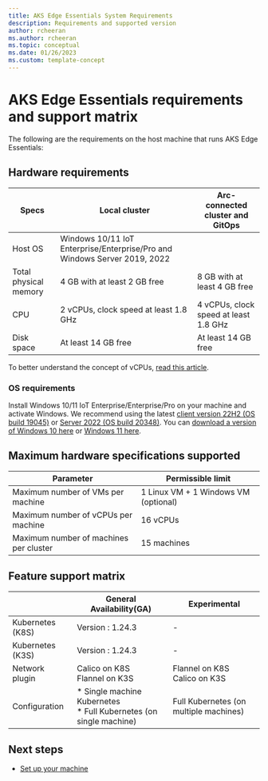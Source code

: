 ```yaml
---
title: AKS Edge Essentials System Requirements 
description: Requirements and supported version 
author: rcheeran
ms.author: rcheeran
ms.topic: conceptual
ms.date: 01/26/2023
ms.custom: template-concept
---
```


# AKS Edge Essentials requirements and support matrix

The following are the requirements on the host machine that runs AKS Edge Essentials:

## Hardware requirements

  | Specs | Local cluster | Arc-connected cluster and GitOps|
  | ---------- | --------- |--------- |
  | Host OS | Windows 10/11 IoT Enterprise/Enterprise/Pro and Windows Server 2019, 2022||
  | Total physical memory | 4 GB with at least 2 GB free | 8 GB with at least 4 GB free  |
  | CPU | 2 vCPUs, clock speed at least 1.8 GHz |4 vCPUs, clock speed at least 1.8 GHz|
  | Disk space | At least 14 GB free |At least 14 GB free |

To better understand the concept of vCPUs, [read this article](https://social.technet.microsoft.com/wiki/contents/articles/1234.hyper-v-concepts-vcpu-virtual-processor-q-a.aspx).

### OS requirements

Install Windows 10/11 IoT Enterprise/Enterprise/Pro on your machine and activate Windows. We recommend using the latest [client version 22H2 (OS build 19045)](/windows/release-health/release-information) or [Server 2022 (OS build 20348)](/windows/release-health/windows-server-release-info). You can [download a version of Windows 10 here](https://www.microsoft.com/software-download/windows10) or [Windows 11 here](https://www.microsoft.com/software-download/windows11).

## Maximum hardware specifications supported

| Parameter | Permissible limit |
  | ---------- | --------- |
  | Maximum number of VMs per machine  | 1 Linux VM + 1 Windows VM (optional) |
  | Maximum number of vCPUs per machine  | 16 vCPUs |
  | Maximum number of machines per cluster | 15 machines |

## Feature support matrix

||General Availability(GA)   |Experimental|
|------------|-----------|--------|
|Kubernetes (K8S)|Version : 1.24.3| - |
|Kubernetes (K3S)|Version : 1.24.3| - |
|Network plugin | Calico on K8S <br/> Flannel on K3S | Flannel on K8S <br/> Calico on K3S|
|Configuration| * Single machine Kubernetes<br/> * Full Kubernetes (on single machine)|Full Kubernetes (on multiple machines)

## Next steps

- [Set up your machine](./aks-edge-howto-setup-machine.md)
